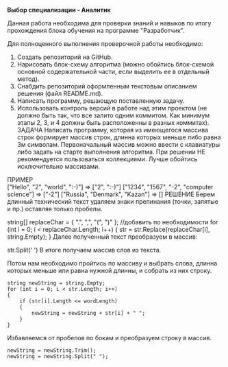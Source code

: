 **Выбор специализации - Аналитик**

Данная работа необходима для проверки знаний и навыков по итогу прохождения блока обучения на программе "Разработчик".

Для полноценного выполнения проверочной работы необходимо:
1. Создать репозиторий на GitHub.
2. Нарисовать блок-схему алгоритма (можно обойтись блок-схемой основной содержательной части, если выделить ее в отдельный метод).
3. Снабдить репозиторий оформленным текстовым описанием решения (файл README.md).
4. Написать программу, решающую поставленную задачу.
5. Использовать контроль версий в работе над этим проектом (не должно быть так, что все залито одним коммитом. Как минимум этапы 2, 3, и 4 должны быть расположенны в разных коммитах).
ЗАДАЧА
Написать программу, которая из имеющегося массива строк формирует массив строк, длинна которых меньше либо равна 3м символам. Первоначальный массив можно ввести с клавиатуры либо задать на старте выполнения алгоритма. При решении НЕ рекомендуется пользоваться коллекциями. Лучше обойтись исключительно массивами.

ПРИМЕР  
["Hello", "2", "world", ":-)"] => ["2", ":-)"]
["1234", "1567", "-2", "computer science"] => ["-2"]
["Russia", "Denmark", "Kazan"] => []
РЕШЕНИЕ
 Берем длинный технический текст 
 удаляем знаки препинания (точки, запятые и пр.) оставляя только пробелы.

string[] replaceChar = { ".", ",", "(", ")" }; //добавить по необходимости
for (int i = 0; i < replaceChar.Length; i++)
{
    str = str.Replace(replaceChar[i], string.Empty);
}
Далее полученный текст преобразуем в массив:

str.Split(' ')
В итоге получаем массив слов из текста.

Потом нам необходимо пройтись по массиву и выбрать слова, длинна которых меньше или равна нужной длинны, и собрать из них строку.

    string newString = string.Empty;
    for (int i = 0; i < str.Length; i++)
    {
        if (str[i].Length <= wordLength)
        {
            newString = newString + str[i] + " ";
        }
    }
Избавляемся от пробелов по бокам и преобразуем строку в массив.

    newString = newString.Trim();
    newString = newString.Split(" ");
